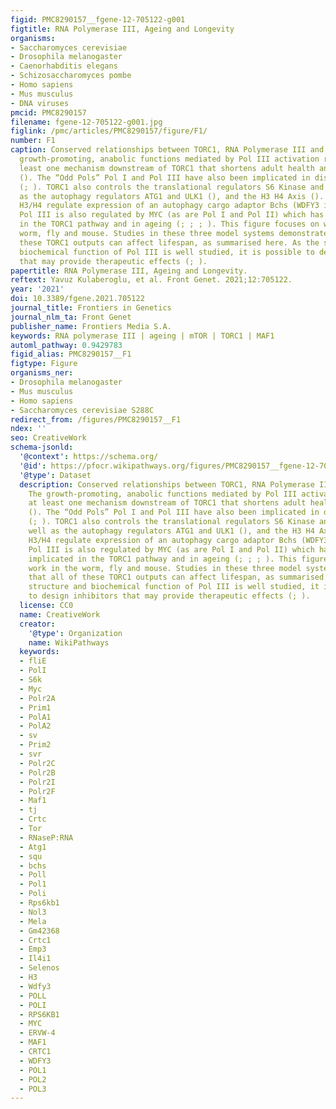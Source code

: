 ```yaml
---
figid: PMC8290157__fgene-12-705122-g001
figtitle: RNA Polymerase III, Ageing and Longevity
organisms:
- Saccharomyces cerevisiae
- Drosophila melanogaster
- Caenorhabditis elegans
- Schizosaccharomyces pombe
- Homo sapiens
- Mus musculus
- DNA viruses
pmcid: PMC8290157
filename: fgene-12-705122-g001.jpg
figlink: /pmc/articles/PMC8290157/figure/F1/
number: F1
caption: Conserved relationships between TORC1, RNA Polymerase III and lifespan. The
  growth-promoting, anabolic functions mediated by Pol III activation represent at
  least one mechanism downstream of TORC1 that shortens adult health and survival
  (). The “Odd Pols” Pol I and Pol III have also been implicated in disease states
  (; ). TORC1 also controls the translational regulators S6 Kinase and 4E-BP1 as well
  as the autophagy regulators ATG1 and ULK1 (), and the H3 H4 Axis (). NB Histones
  H3/H4 regulate expression of an autophagy cargo adaptor Bchs (WDFY3 in mammals).
  Pol III is also regulated by MYC (as are Pol I and Pol II) which has also been implicated
  in the TORC1 pathway and in ageing (; ; ; ). This figure focuses on work in the
  worm, fly and mouse. Studies in these three model systems demonstrate that all of
  these TORC1 outputs can affect lifespan, as summarised here. As the structure and
  biochemical function of Pol III is well studied, it is possible to design inhibitors
  that may provide therapeutic effects (; ).
papertitle: RNA Polymerase III, Ageing and Longevity.
reftext: Yavuz Kulaberoglu, et al. Front Genet. 2021;12:705122.
year: '2021'
doi: 10.3389/fgene.2021.705122
journal_title: Frontiers in Genetics
journal_nlm_ta: Front Genet
publisher_name: Frontiers Media S.A.
keywords: RNA polymerase III | ageing | mTOR | TORC1 | MAF1
automl_pathway: 0.9429783
figid_alias: PMC8290157__F1
figtype: Figure
organisms_ner:
- Drosophila melanogaster
- Mus musculus
- Homo sapiens
- Saccharomyces cerevisiae S288C
redirect_from: /figures/PMC8290157__F1
ndex: ''
seo: CreativeWork
schema-jsonld:
  '@context': https://schema.org/
  '@id': https://pfocr.wikipathways.org/figures/PMC8290157__fgene-12-705122-g001.html
  '@type': Dataset
  description: Conserved relationships between TORC1, RNA Polymerase III and lifespan.
    The growth-promoting, anabolic functions mediated by Pol III activation represent
    at least one mechanism downstream of TORC1 that shortens adult health and survival
    (). The “Odd Pols” Pol I and Pol III have also been implicated in disease states
    (; ). TORC1 also controls the translational regulators S6 Kinase and 4E-BP1 as
    well as the autophagy regulators ATG1 and ULK1 (), and the H3 H4 Axis (). NB Histones
    H3/H4 regulate expression of an autophagy cargo adaptor Bchs (WDFY3 in mammals).
    Pol III is also regulated by MYC (as are Pol I and Pol II) which has also been
    implicated in the TORC1 pathway and in ageing (; ; ; ). This figure focuses on
    work in the worm, fly and mouse. Studies in these three model systems demonstrate
    that all of these TORC1 outputs can affect lifespan, as summarised here. As the
    structure and biochemical function of Pol III is well studied, it is possible
    to design inhibitors that may provide therapeutic effects (; ).
  license: CC0
  name: CreativeWork
  creator:
    '@type': Organization
    name: WikiPathways
  keywords:
  - fliE
  - PolI
  - S6k
  - Myc
  - Polr2A
  - Prim1
  - PolA1
  - PolA2
  - sv
  - Prim2
  - svr
  - Polr2C
  - Polr2B
  - Polr2I
  - Polr2F
  - Maf1
  - tj
  - Crtc
  - Tor
  - RNaseP:RNA
  - Atg1
  - squ
  - bchs
  - Poll
  - Pol1
  - Poli
  - Rps6kb1
  - Nol3
  - Mela
  - Gm42368
  - Crtc1
  - Emp3
  - Il4i1
  - Selenos
  - H3
  - Wdfy3
  - POLL
  - POLI
  - RPS6KB1
  - MYC
  - ERVW-4
  - MAF1
  - CRTC1
  - WDFY3
  - POL1
  - POL2
  - POL3
---
```

